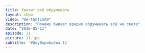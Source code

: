 ```yaml
---
title: Хватит всё обдумывать 
layout: show
video: "We-tGmTLSA0"
description: "Почему бывает вредно обдумывать всё на свете"
date: "2016-05-11"
episode: 11
picture: 11.jpg
subtitle: '#ШоуВоробьёва 11'
---
```

